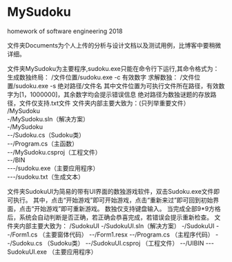 ﻿# MySudoku
homework of software engineering 2018

文件夹Documents为个人上传的分析与设计文档以及测试用例，比博客中要稍微详细。  

文件夹MySudoku为主要程序,sudoku.exe只能在命令行下运行,其命令格式为：
生成数独终局： /文件位置/sudoku.exe -c 有效数字
 求解数独： /文件位置/sudoku.exe -s 绝对路径/文件名
其中文件位置为可执行文件所在路径，有效数字为[1，1000000]，其余数字均会提示错误信息
绝对路径为数独谜题的存放路径，文件仅支持.txt文件
文件夹内部主要大致为：(只列举重要文件）  
/MySudoku  
-/MySudoku.sln（解决方案）  
-/MySudoku  
--/Sudoku.cs（Sudoku类）  
--/Program.cs（主函数）  
--/MySudoku.csproj（工程文件）  
--/BIN  
---/sudoku.exe（主要应用程序）  
---/sudoku.txt（生成文本）

文件夹SudokuUI为简易的带有UI界面的数独游戏软件，双击Sudoku.exe文件即可执行。
其中，点击“开始游戏”即可开始游戏，点击“重新来过”即可回到初始界面，点击“开始游戏”即可重新游戏。
数独仅支持键盘输入。
当完成全部9*9方格后，系统会自动判断是否正确，若正确会恭喜完成，若错误会提示重新检查。
文件夹内部主要大致为：
/SudokuUI
-/SudokuUI.sln（解决方案）
-/SudokuUI
--/Form1.cs （主要窗体代码）
--/Form1.resx
--/Program.cs （主程序代码）
--/Sudoku.cs （Sudoku类）
--/SudokuUI.csproj （工程文件）
--/UIBIN
---SudokuUI.exe （主要应用程序）
